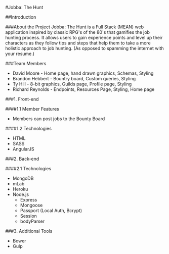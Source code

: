#Jobba: The Hunt

##Introduction

###About the Project
Jobba: The Hunt is a Full Stack (MEAN) web application inspired by classic RPG's of the 80's that gamifies the job hunting process.  It allows users to gain experience points and level up their characters as they follow tips and steps that help them to take a more holistic approach to job hunting.  (As opposed to spamming the internet with your resume.)

###Team Members

- David Moore - Home page, hand drawn graphics, Schemas, Styling 
- Brandon Hebbert - Bountry board, Custom queries, Styling
- Ty Hill - 8-bit graphics, Guilds page, Profile page, Styling
- Richard Reynolds - Endpoints, Resources Page, Styling, Home page

###1. Front-end

####1.1 Member Features
 
 - Members can post jobs to the Bounty Board 
 
####1.2 Technologies

- HTML
- SASS
- AngularJS

###2. Back-end

####2.1 Technologies

- MongoDB
- mLab
- Heroku
- Node.js
  - Express
  - Mongoose
  - Passport (Local Auth, Bcrypt)
  - Session
  - bodyParser
    
###3. Additional Tools

- Bower
- Gulp
    
 


